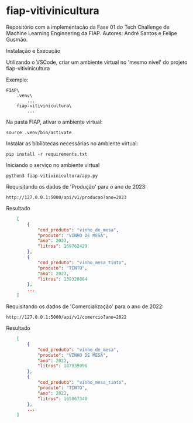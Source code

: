 # fiap-vitivinicultura

Repositório com a implementação da Fase 01 do Tech Challenge de Machine Learning Enginnering da FIAP.
Autores: André Santos e Felipe Gusmão.



Instalação e Execução

Utilizando o VSCode, criar um ambiente virtual no 'mesmo nível' do projeto fiap-vitivinicultura

Exemplo:

```
FIAP\
    .venv\
        ...
    fiap-vitivinicultura\
        ...
```

Na pasta FIAP, ativar o ambiente virtual:

```
source .venv/bin/activate
```

Instalar as bibliotecas necessárias no ambiente virtual:

```
pip install -r requirements.txt
```

Iniciando o serviço no ambiente virtual

```
python3 fiap-vitivinicultura/app.py
```

Requisitando os dados de 'Produção' para o ano de 2023:

```
http://127.0.0.1:5000/api/v1/producao?ano=2023
```

Resultado

```JSON
    [
        {
            "cod_produto": "vinho_de_mesa",
            "produto": "VINHO DE MESA",
            "ano": 2023,
            "litros": 169762429
        },
        {
            "cod_produto": "vinho_mesa_tinto",
            "produto": "TINTO",
            "ano": 2023,
            "litros": 139320884
        },
        ...
    ]
```


Requisitando os dados de 'Comercialização' para o ano de 2022:

```
http://127.0.0.1:5000/api/v1/comercio?ano=2022
```

Resultado

```JSON
    [
        {
            "cod_produto": "vinho_de_mesa",
            "produto": "VINHO DE MESA",
            "ano": 2022,
            "litros": 187939996
        },
        {
            "cod_produto": "vinho_mesa_tinto",
            "produto": "TINTO",
            "ano": 2022,
            "litros": 165067340
        },
        ...
    ]
```
